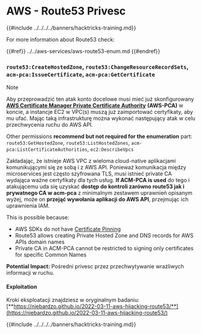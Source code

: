 # AWS - Route53 Privesc

{{#include ../../../../banners/hacktricks-training.md}}

For more information about Route53 check:

{{#ref}}
../../aws-services/aws-route53-enum.md
{{#endref}}

### `route53:CreateHostedZone`, `route53:ChangeResourceRecordSets`, `acm-pca:IssueCertificate`, `acm-pca:GetCertificate`

> [!NOTE]
> Aby przeprowadzić ten atak konto docelowe musi mieć już skonfigurowany [**AWS Certificate Manager Private Certificate Authority**](https://aws.amazon.com/certificate-manager/private-certificate-authority/) **(AWS-PCA)** w koncie, a instancje EC2 w VPC(s) muszą już zaimportować certyfikaty, aby mu ufać. Mając taką infrastrukturę można wykonać następujący atak w celu przechwycenia ruchu do AWS API.

Other permissions **recommend but not required for the enumeration** part: `route53:GetHostedZone`, `route53:ListHostedZones`, `acm-pca:ListCertificateAuthorities`, `ec2:DescribeVpcs`

Zakładając, że istnieje AWS VPC z wieloma cloud-native aplikacjami komunikującymi się ze sobą i z AWS API. Ponieważ komunikacja między microservices jest często szyfrowana TLS, musi istnieć private CA wydająca ważne certyfikaty dla tych usług. **If ACM-PCA is used** do tego i atakującemu uda się uzyskać **dostęp do kontroli zarówno route53 jak i prywatnego CA w acm-pca** z minimalnym zestawem uprawnień opisanym wyżej, może on **przejąć wywołania aplikacji do AWS API**, przejmując ich uprawnienia IAM.

This is possible because:

- AWS SDKs do not have [Certificate Pinning](https://www.digicert.com/blog/certificate-pinning-what-is-certificate-pinning)
- Route53 allows creating Private Hosted Zone and DNS records for AWS APIs domain names
- Private CA in ACM-PCA cannot be restricted to signing only certificates for specific Common Names

**Potential Impact:** Pośredni privesc przez przechwytywanie wrażliwych informacji w ruchu.

#### Exploitation <a href="#discovery" id="discovery"></a>

Kroki eksploatacji znajdziesz w oryginalnym badaniu: [**https://niebardzo.github.io/2022-03-11-aws-hijacking-route53/**](https://niebardzo.github.io/2022-03-11-aws-hijacking-route53/)

{{#include ../../../../banners/hacktricks-training.md}}
